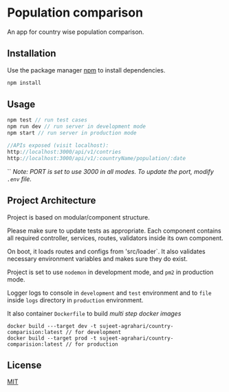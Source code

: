 # Population comparison

An app for country wise population comparison.

## Installation

Use the package manager [npm](https://www.npmjs.com/) to install dependencies.

```bash
npm install
```

## Usage

```javascript
npm test // run test cases
npm run dev // run server in development mode
npm start // run server in production mode

//APIs exposed (visit localhost):
http://localhost:3000/api/v1/contries
http://localhost:3000/api/v1/:countryName/population/:date
```

``
*Note: PORT is set to use 3000 in all modes. To update the port, modify `.env` file.*

## Project Architecture
Project is based on modular/component structure.

Please make sure to update tests as appropriate. 
Each component contains all required controller, services, routes, validators inside its own component.

On boot, it loads routes and configs from 'src/loader`. It also validates necessary environment variables and makes sure they do exist.


Project is set to use `nodemon` in development mode, and `pm2` in production mode.

Logger logs to console  in `development` and `test` environment and to `file` inside `logs` directory in `production` environment.


It also container `Dockerfile` to build *multi step docker images*
```
docker build ---target dev -t sujeet-agrahari/country-comparision:latest // for development
docker build --target prod -t sujeet-agrahari/country-comparision:latest // for production
```

## License
[MIT](https://choosealicense.com/licenses/mit/)